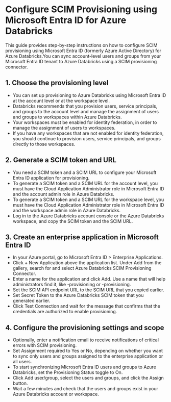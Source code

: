 # Configure SCIM Provisioning using Microsoft Entra ID for Azure Databricks

This guide provides step-by-step instructions on how to configure SCIM provisioning using Microsoft Entra ID (formerly Azure Active Directory) for Azure Databricks.You can sync account-level users and groups from your Microsoft Entra ID tenant to Azure Databricks using a SCIM provisioning connector.

## 1. Choose the provisioning level
- You can set up provisioning to Azure Databricks using Microsoft Entra ID at the account level or at the workspace level.
- Databricks recommends that you provision users, service principals, and groups to the account level and manage the assignment of users and groups to workspaces within Azure Databricks.
- Your workspaces must be enabled for identity federation, in order to manage the assignment of users to workspaces.
- If you have any workspaces that are not enabled for identity federation, you should continue to provision users, service principals, and groups directly to those workspaces.

## 2. Generate a SCIM token and URL
- You need a SCIM token and a SCIM URL to configure your Microsoft Entra ID application for provisioning.
- To generate a SCIM token and a SCIM URL for the account level, you must have the Cloud Application Administrator role in Microsoft Entra ID and the account admin role in Azure Databricks.
- To generate a SCIM token and a SCIM URL for the workspace level, you must have the Cloud Application Administrator role in Microsoft Entra ID and the workspace admin role in Azure Databricks.
- Log in to the Azure Databricks account console or the Azure Databricks workspace, and copy the SCIM token and the SCIM URL.

## 3. Create an enterprise application in Microsoft Entra ID
- In your Azure portal, go to Microsoft Entra ID > Enterprise Applications.
- Click + New Application above the application list. Under Add from the gallery, search for and select Azure Databricks SCIM Provisioning Connector.
- Enter a name for the application and click Add. Use a name that will help administrators find it, like <account-name>-provisioning or <workspace-name>-provisioning.
- Set the SCIM API endpoint URL to the SCIM URL that you copied earlier.
- Set Secret Token to the Azure Databricks SCIM token that you generated earlier.
- Click Test Connection and wait for the message that confirms that the credentials are authorized to enable provisioning.

## 4. Configure the provisioning settings and scope
- Optionally, enter a notification email to receive notifications of critical errors with SCIM provisioning.
- Set Assignment required to Yes or No, depending on whether you want to sync only users and groups assigned to the enterprise application or all users.
- To start synchronizing Microsoft Entra ID users and groups to Azure Databricks, set the Provisioning Status toggle to On.
- Click Add user/group, select the users and groups, and click the Assign button.
- Wait a few minutes and check that the users and groups exist in your Azure Databricks account or workspace.
